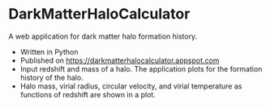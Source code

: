 # DarkMatterHaloCalculator
A web application for dark matter halo formation history. 

* Written in Python
* Published on https://darkmatterhalocalculator.appspot.com
* Input redshift and mass of a halo. The application plots for the formation history of the halo. 
* Halo mass, virial radius, circular velocity, and virial temperature as functions of redshift are shown in a plot. 

